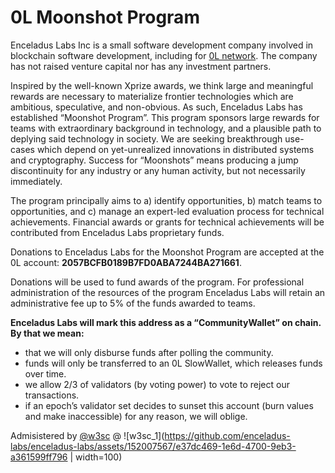 # 0L Moonshot Program

Enceladus Labs Inc is a small software development company involved in blockchain software development, including for [0L network](https://0l.network). The company has not raised venture capital nor has any investment partners.

Inspired by the well-known Xprize awards, we think large and meaningful rewards are necessary to materialize frontier technologies which are ambitious, speculative, and non-obvious. As such, Enceladus Labs has established “Moonshot Program”. This program sponsors large rewards for teams with extraordinary background in technology, and a plausible path to deplying said technology in society. We are seeking breakthrough use-cases which depend on yet-unrealized innovations in distributed systems and cryptography. Success for “Moonshots” means producing a jump discontinuity for any industry or any human activity, but not necessarily immediately.

The program principally aims to a) identify opportunities, b) match teams to opportunities, and c) manage an expert-led evaluation process for technical achievements. Financial awards or grants for technical achievements will be contributed from Enceladus Labs proprietary funds.

Donations to Enceladus Labs for the Moonshot Program are accepted at the 0L account: **2057BCFB0189B7FD0ABA7244BA271661**.

Donations will be used to fund awards of the program. For professional administration of the resources of the program Enceladus Labs will retain an administrative fee up to 5% of the funds awarded to teams.

**Enceladus Labs will mark this address as a “CommunityWallet” on chain. By that we mean:**

- that we will only disburse funds after polling the community.
- funds will only be transferred to an 0L SlowWallet, which releases funds over time.
- we allow 2/3 of validators (by voting power) to vote to reject our transactions.
- if an epoch’s validator set decides to sunset this account (burn values and make inaccessible) for any reason, we will oblige.

Admisistered by [@w3sc](https://discord.com/users/651103232155713582) @ ![w3sc_1](https://github.com/enceladus-labs/enceladus-labs/assets/152007567/e37dc469-1e6d-4700-9eb3-a361599ff796 | width=100)

